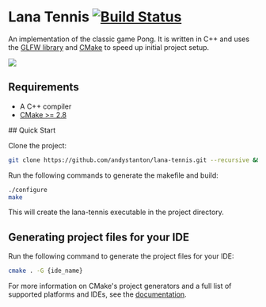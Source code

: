 # Lana Tennis [![Build Status](https://travis-ci.org/andystanton/lana-tennis.png?branch=master)](https://travis-ci.org/andystanton/lana-tennis)

An implementation of the classic game Pong. It is written in C++ and uses the [GLFW library](http://www.glfw.org) and [CMake](http://www.cmake.org/) to speed up initial project setup.

![](http://andystanton.github.io/assets/images/readme.md/glfw-skeleton/glfw-skeleton.png)

## Requirements

* A C++ compiler
* [CMake >= 2.8](http://www.cmake.org/cmake/resources/software.html)

## Quick Start

Clone the project:

```sh
git clone https://github.com/andystanton/lana-tennis.git --recursive && cd lana-tennis
```

Run the following commands to generate the makefile and build:

```sh
./configure
make
```

This will create the lana-tennis executable in the project directory.

## Generating project files for your IDE

Run the following command to generate the project files for your IDE:

```sh
cmake . -G {ide_name}
```

For more information on CMake's project generators and a full list of supported platforms and IDEs, see the [documentation](http://www.cmake.org/Wiki/CMake_Generator_Specific_Information).
